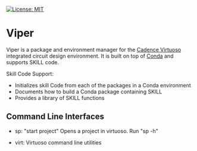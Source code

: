 [![License: MIT](https://img.shields.io/badge/License-MIT-yellow.svg)](https://opensource.org/licenses/MIT)

# Viper
Viper is a package and environment manager for the [Cadence Virtuoso](https://www.cadence.com/en_US/home/tools/custom-ic-analog-rf-design/circuit-design.html) 
integrated circuit design environment.  It is built on top of [Conda](https://docs.conda.io/projects/conda/en/latest/index.html) 
and supports SKILL code.  

Skill Code Support:
- Initializes skill Code from each of the packages in a Conda environment
- Documents how to build a Conda package containing SKILL
- Provides a library of SKILL functions

Command Line Interfaces
----------------------

* sp: "start project" Opens a project in virtuoso.
      Run "sp -h"
  
* virt: Virtuoso command line utilities
